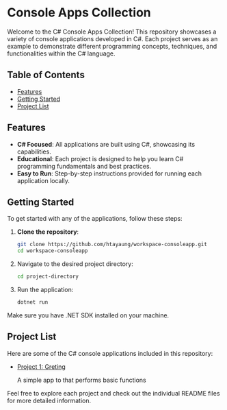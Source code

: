 # Console Apps Collection

Welcome to the C# Console Apps Collection! This repository showcases a variety of console applications developed in C#. Each project serves as an example to demonstrate different programming concepts, techniques, and functionalities within the C# language.

## Table of Contents

- [Features](#features)
- [Getting Started](#getting-started)
- [Project List](#project-list)

## Features

- **C# Focused**: All applications are built using C#, showcasing its capabilities.
- **Educational**: Each project is designed to help you learn C# programming fundamentals and best practices.
- **Easy to Run**: Step-by-step instructions provided for running each application locally.

## Getting Started

To get started with any of the applications, follow these steps:

1. **Clone the repository**:
   ```bash
   git clone https://github.com/htayaung/workspace-consoleapp.git
   cd workspace-consoleapp
2. Navigate to the desired project directory:
   ```bash
   cd project-directory
3. Run the application:
   ```bash
   dotnet run
Make sure you have .NET SDK installed on your machine.

## Project List
Here are some of the C# console applications included in this repository:
* [Project 1: Greting](https://github.com/htayaung/workspace-consoleapp)

  A simple app to that performs basic functions
  
Feel free to explore each project and check out the individual README files for more detailed information.
